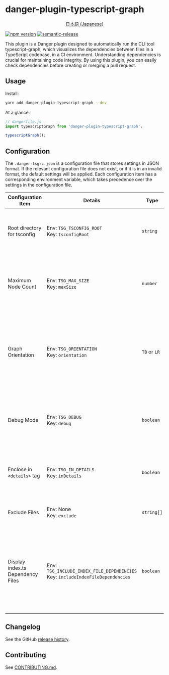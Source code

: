 # danger-plugin-typescript-graph

<p align="center">
  <a href="/docs/README_ja.md">日本語 (Japanese)</a> 
</p>

[![npm version](https://badge.fury.io/js/danger-plugin-typescript-graph.svg)](https://badge.fury.io/js/danger-plugin-typescript-graph)
[![semantic-release](https://img.shields.io/badge/%20%20%F0%9F%93%A6%F0%9F%9A%80-semantic--release-e10079.svg)](https://github.com/semantic-release/semantic-release)

This plugin is a Danger plugin designed to automatically run the CLI tool typescript-graph, which visualizes the dependencies between files in a TypeScript codebase, in a CI environment. Understanding dependencies is crucial for maintaining code integrity. By using this plugin, you can easily check dependencies before creating or merging a pull request.

## Usage

Install:

```sh
yarn add danger-plugin-typescript-graph --dev
```

At a glance:

```js
// dangerfile.js
import typescriptGraph from 'danger-plugin-typescript-graph';

typescriptGraph();
```

## Configuration

The `.danger-tsgrc.json` is a configuration file that stores settings in JSON format. If the relevant configuration file does not exist, or if it is in an invalid format, the default settings will be applied.
Each configuration item has a corresponding environment variable, which takes precedence over the settings in the configuration file.

| Configuration Item                | Details                                                                           | Type         | Default Value | Description                                                                                                               |
| --------------------------------- | --------------------------------------------------------------------------------- | ------------ | ------------- | ------------------------------------------------------------------------------------------------------------------------- |
| Root directory for tsconfig       | Env: `TSG_TSCONFIG_ROOT`<br>Key: `tsconfigRoot`                                   | `string`     | `"./"`        | Specifies the directory where tsconfig will be searched.                                                                  |
| Maximum Node Count                | Env: `TSG_MAX_SIZE`<br>Key: `maxSize`                                             | `number`     | `30`          | Specifies the value to limit graph display when the number of changed files is large.                                     |
| Graph Orientation                 | Env: `TSG_ORIENTATION`<br>Key: `orientation`                                      | `TB` or `LR` | Not specified | Specifies the orientation (`TB` or `LR`) of the graph. However, Mermaid may produce graphs in the opposite direction.     |
| Debug Mode                        | Env: `TSG_DEBUG`<br>Key: `debug`                                                  | `boolean`    | `false`       | Specifies whether to enable debug mode. Logs will be output in debug mode.                                                |
| Enclose in `<details>` tag        | Env: `TSG_IN_DETAILS`<br>Key: `inDetails`                                         | `boolean`    | `true`        | Specifies whether to enclose Mermaid in a `<details>` tag and collapse it.                                                |
| Exclude Files                     | Env: None<br>Key: `exclude`                                                       | `string[]`   | `[]`          | Specifies the files to be excluded from the graph.                                                                        |
| Display index.ts Dependency Files | Env: `TSG_INCLUDE_INDEX_FILE_DEPENDENCIES`<br>Key: `includeIndexFileDependencies` | `boolean`    | `false`       | Specifies whether to display dependency files when the changed file is referenced from an index.ts in the same directory. |

## Changelog

See the GitHub [release history](https://github.com/ysk8hori/danger-plugin-typescript-graph/releases).

## Contributing

See [CONTRIBUTING.md](CONTRIBUTING.md).
